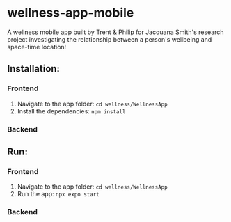 # wellness-app-mobile
A wellness mobile app built by Trent &amp; Philip for Jacquana Smith's research project investigating the relationship between a person's wellbeing and space-time location!


## Installation:

### Frontend
1. Navigate to the app folder: `cd wellness/WellnessApp`
2. Install the dependencies: `npm install`

### Backend

## Run:

### Frontend
1. Navigate to the app folder: `cd wellness/WellnessApp`
2. Run the app: `npx expo start`

### Backend
